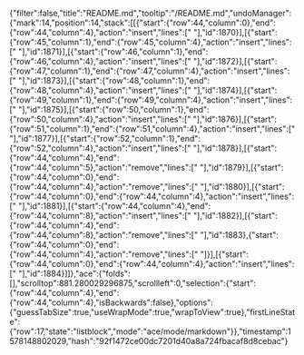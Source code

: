 {"filter":false,"title":"README.md","tooltip":"/README.md","undoManager":{"mark":14,"position":14,"stack":[[{"start":{"row":44,"column":0},"end":{"row":44,"column":4},"action":"insert","lines":["    "],"id":1870}],[{"start":{"row":45,"column":1},"end":{"row":45,"column":4},"action":"insert","lines":["   "],"id":1871}],[{"start":{"row":46,"column":1},"end":{"row":46,"column":4},"action":"insert","lines":["   "],"id":1872}],[{"start":{"row":47,"column":1},"end":{"row":47,"column":4},"action":"insert","lines":["   "],"id":1873}],[{"start":{"row":48,"column":1},"end":{"row":48,"column":4},"action":"insert","lines":["   "],"id":1874}],[{"start":{"row":49,"column":1},"end":{"row":49,"column":4},"action":"insert","lines":["   "],"id":1875}],[{"start":{"row":50,"column":1},"end":{"row":50,"column":4},"action":"insert","lines":["   "],"id":1876}],[{"start":{"row":51,"column":1},"end":{"row":51,"column":4},"action":"insert","lines":["   "],"id":1877}],[{"start":{"row":52,"column":1},"end":{"row":52,"column":4},"action":"insert","lines":["   "],"id":1878}],[{"start":{"row":44,"column":4},"end":{"row":44,"column":5},"action":"remove","lines":[" "],"id":1879}],[{"start":{"row":44,"column":0},"end":{"row":44,"column":4},"action":"remove","lines":["    "],"id":1880}],[{"start":{"row":44,"column":0},"end":{"row":44,"column":4},"action":"insert","lines":["    "],"id":1881}],[{"start":{"row":44,"column":4},"end":{"row":44,"column":8},"action":"insert","lines":["    "],"id":1882}],[{"start":{"row":44,"column":4},"end":{"row":44,"column":8},"action":"remove","lines":["    "],"id":1883},{"start":{"row":44,"column":0},"end":{"row":44,"column":4},"action":"remove","lines":["    "]}],[{"start":{"row":44,"column":0},"end":{"row":44,"column":4},"action":"insert","lines":["    "],"id":1884}]]},"ace":{"folds":[],"scrolltop":881.280029296875,"scrollleft":0,"selection":{"start":{"row":44,"column":4},"end":{"row":44,"column":4},"isBackwards":false},"options":{"guessTabSize":true,"useWrapMode":true,"wrapToView":true},"firstLineState":{"row":17,"state":"listblock","mode":"ace/mode/markdown"}},"timestamp":1578148802029,"hash":"92f1472ce00dc7201d40a8a724fbacaf8d8cebac"}